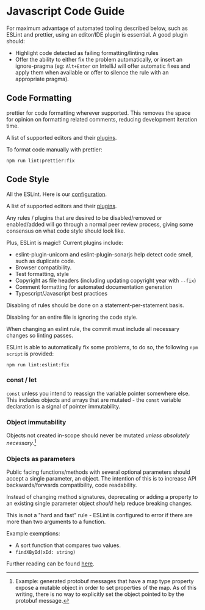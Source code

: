 # Javascript Code Guide

For maximum advantage of automated tooling described below, such as
ESLint and prettier, using an editor/IDE plugin is essential. A good
plugin should:

- Highlight code detected as failing formatting/linting rules
- Offer the ability to either fix the problem automatically, or insert
  an ignore-pragma (eg: `Alt+Enter` on IntelliJ will offer automatic
  fixes and apply them when available or offer to silence the rule with
  an appropriate pragma).

## Code Formatting

prettier for code formatting wherever supported. This removes the space
for opinion on formatting related comments, reducing development
iteration time.

A list of supported editors and their
[plugins](https://prettier.io/docs/en/editors.html).

To format code manually with prettier:

```shell script
npm run lint:prettier:fix
```

## Code Style

All the ESLint. Here is our [configuration](/.eslintrc.js).

A list of supported editors and their
[plugins](https://eslint.org/docs/user-guide/integrations#editors).

Any rules / plugins that are desired to be disabled/removed or
enabled/added will go through a normal peer review process, giving some
consensus on what code style should look like.

Plus, ESLint is magic!: Current plugins include:

- eslint-plugin-unicorn and eslint-plugin-sonarjs help detect code
  smell, such as duplicate code.
- Browser compatibility.
- Test formatting, style
- Copyright as file headers (including updating copyright year with
  `--fix`)
- Comment formatting for automated documentation generation
- Typescript/Javascript best practices

Disabling of rules should be done on a statement-per-statement basis.

Disabling for an entire file is ignoring the code style.

When changing an eslint rule, the commit must include all necessary
changes so linting passes.

ESLint is able to automatically fix some problems, to do so, the
following `npm script` is provided:

```shell script
npm run lint:eslint:fix
```

### const / let

`const` unless you intend to reassign the variable pointer somewhere
else. This includes objects and arrays that are mutated - the `const`
variable declaration is a signal of pointer immutability.

### Object immutability

Objects not created in-scope should never be mutated _unless absolutely
necessary_.[^1]

### Objects as parameters

Public facing functions/methods with several optional parameters should
accept a single parameter, an object. The intention of this is to
increase API backwards/forwards compatibility, code readability.

Instead of changing method signatures, deprecating or adding a property
to an existing single parameter object _should_ help reduce breaking
changes.

This is not a "hard and fast" rule - ESLint is configured to error if
there are more than two arguments to a function.

Example exemptions:

- A sort function that compares two values.
- `findXById(xId: string)`

Further reading can be found
[here](https://medium.com/@afontcu/cool-javascript-9-named-arguments-functions-that-get-and-return-objects-337b6f8cfa07).

[^1]:
    Example: generated protobuf messages that have a map type property
    expose a mutable object in order to set properties of the map. As of
    this writing, there is no way to explicitly set the object pointed
    to by the protobuf message.
